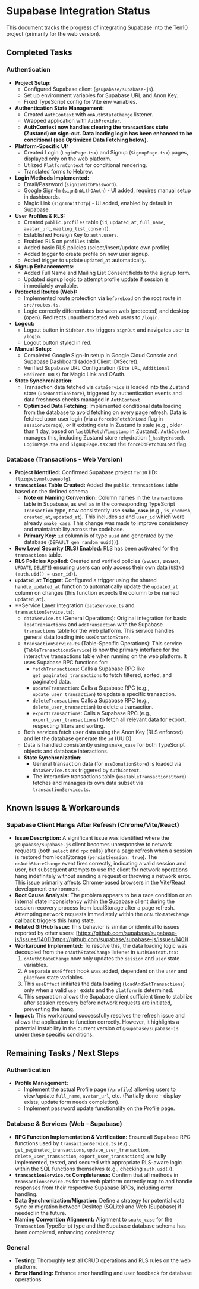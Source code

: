 # Supabase Integration Status

This document tracks the progress of integrating Supabase into the Ten10 project (primarily for the web version).

## Completed Tasks

### Authentication

- **Project Setup:**
  - Configured Supabase client (`@supabase/supabase-js`).
  - Set up environment variables for Supabase URL and Anon Key.
  - Fixed TypeScript config for Vite env variables.
- **Authentication State Management:**
  - Created `AuthContext` with `onAuthStateChange` listener.
  - Wrapped application with `AuthProvider`.
  - **AuthContext now handles clearing the `transactions` state (Zustand) on sign-out. Data loading logic has been enhanced to be conditional (see Optimized Data Fetching below).**
- **Platform-Specific UI:**
  - Created Login (`LoginPage.tsx`) and Signup (`SignupPage.tsx`) pages, displayed only on the web platform.
  - Utilized `PlatformContext` for conditional rendering.
  - Translated forms to Hebrew.
- **Login Methods Implemented:**
  - Email/Password (`signInWithPassword`).
  - Google Sign-In (`signInWithOAuth`) - UI added, requires manual setup in dashboards.
  - Magic Link (`signInWithOtp`) - UI added, enabled by default in Supabase.
- **User Profiles & RLS:**
  - Created `public.profiles` table (`id`, `updated_at`, `full_name`, `avatar_url`, `mailing_list_consent`).
  - Established Foreign Key to `auth.users`.
  - Enabled RLS on `profiles` table.
  - Added basic RLS policies (select/insert/update own profile).
  - Added trigger to create profile on new user signup.
  - Added trigger to update `updated_at` automatically.
- **Signup Enhancements:**
  - Added Full Name and Mailing List Consent fields to the signup form.
  - Updated signup logic to attempt profile update if session is immediately available.
- **Protected Routes (Web):**
  - Implemented route protection via `beforeLoad` on the root route in `src/routes.ts`.
  - Logic correctly differentiates between web (protected) and desktop (open). Redirects unauthenticated web users to `/login`.
- **Logout:**
  - Logout button in `Sidebar.tsx` triggers `signOut` and navigates user to `/login`.
  - Logout button styled in red.
- **Manual Setup:**
  - Completed Google Sign-In setup in Google Cloud Console and Supabase Dashboard (added Client ID/Secret).
  - Verified Supabase URL Configuration (`Site URL`, `Additional Redirect URLs`) for Magic Link and OAuth.
- **State Synchronization:**
  - Transaction data fetched via `dataService` is loaded into the Zustand store (`useDonationStore`), triggered by authentication events and data freshness checks managed in `AuthContext`.
  - **Optimized Data Fetching:** Implemented conditional data loading from the database to avoid fetching on every page refresh. Data is fetched upon user login (via a `forceDbFetchOnLoad` flag in `sessionStorage`), or if existing data in Zustand is stale (e.g., older than 1 day, based on `lastDbFetchTimestamp` in Zustand). `AuthContext` manages this, including Zustand store rehydration (`_hasHydrated`). `LoginPage.tsx` and `SignupPage.tsx` set the `forceDbFetchOnLoad` flag.

### Database (Transactions - Web Version)

- **Project Identified:** Confirmed Supabase project `Ten10` (ID: `flpzqbvbymoluoeeeofg`).
- **`transactions` Table Created:** Added the `public.transactions` table based on the defined schema.
  - **Note on Naming Convention:** Column names in the `transactions` table in Supabase, as well as in the corresponding TypeScript `Transaction` type, now consistently use **`snake_case`** (e.g., `is_chomesh`, `created_at`, `updated_at`). This includes `id` and `user_id` which were already `snake_case`. This change was made to improve consistency and maintainability across the codebase.
  - **Primary Key:** `id` column is of type `uuid` and generated by the database (`DEFAULT gen_random_uuid()`).
- **Row Level Security (RLS) Enabled:** RLS has been activated for the `transactions` table.
- **RLS Policies Applied:** Created and verified policies (`SELECT`, `INSERT`, `UPDATE`, `DELETE`) ensuring users can only access their own data (`USING (auth.uid() = user_id)`).
- **`updated_at` Trigger:** Configured a trigger using the shared `handle_updated_at` function to automatically update the `updated_at` column on changes (this function expects the column to be named `updated_at`).
- \*\*Service Layer Integration (`dataService.ts` and `transactionService.ts`):
  - `dataService.ts` (General Operations): Original integration for basic `loadTransactions` and `addTransaction` with the Supabase `transactions` table for the web platform. This service handles general data loading into `useDonationStore`.
  - `transactionService.ts` (Table-Specific Operations): This service (`TableTransactionsService`) is now the primary interface for the interactive transactions table when running on the web platform. It uses Supabase RPC functions for:
    - `fetchTransactions`: Calls a Supabase RPC like `get_paginated_transactions` to fetch filtered, sorted, and paginated data.
    - `updateTransaction`: Calls a Supabase RPC (e.g., `update_user_transaction`) to update a specific transaction.
    - `deleteTransaction`: Calls a Supabase RPC (e.g., `delete_user_transaction`) to delete a transaction.
    - `exportTransactions`: Calls a Supabase RPC (e.g., `export_user_transactions`) to fetch all relevant data for export, respecting filters and sorting.
  - Both services fetch user data using the Anon Key (RLS enforced) and let the database generate the `id` (UUID).
  - Data is handled consistently using `snake_case` for both TypeScript objects and database interactions.
  - **State Synchronization:**
    - General transaction data (for `useDonationStore`) is loaded via `dataService.ts` as triggered by `AuthContext`.
    - The interactive transactions table (`useTableTransactionsStore`) fetches and manages its own data subset via `transactionService.ts`.

## Known Issues & Workarounds

### Supabase Client Hangs After Refresh (Chrome/Vite/React)

- **Issue Description:** A significant issue was identified where the `@supabase/supabase-js` client becomes unresponsive to network requests (both `select` and `rpc` calls) after a page refresh when a session is restored from localStorage (`persistSession: true`). The `onAuthStateChange` event fires correctly, indicating a valid session and user, but subsequent attempts to use the client for network operations hang indefinitely without sending a request or throwing a network error. This issue primarily affects Chrome-based browsers in the Vite/React development environment.
- **Root Cause Analysis:** The problem appears to be a race condition or an internal state inconsistency within the Supabase client during the session recovery process from localStorage after a page refresh. Attempting network requests immediately within the `onAuthStateChange` callback triggers this hung state.
- **Related GitHub Issue:** This behavior is similar or identical to issues reported by other users: [https://github.com/supabase/supabase-js/issues/1401](https://github.com/supabase/supabase-js/issues/1401)
- **Workaround Implemented:** To resolve this, the data loading logic was decoupled from the `onAuthStateChange` listener in `AuthContext.tsx`:
  1.  `onAuthStateChange` now only updates the `session` and `user` state variables.
  2.  A separate `useEffect` hook was added, dependent on the `user` and `platform` state variables.
  3.  This `useEffect` initiates the data loading (`loadAndSetTransactions`) only when a valid `user` exists and the `platform` is determined.
  4.  This separation allows the Supabase client sufficient time to stabilize after session recovery before network requests are initiated, preventing the hang.
- **Impact:** This workaround successfully resolves the refresh issue and allows the application to function correctly. However, it highlights a potential instability in the current version of `@supabase/supabase-js` under these specific conditions.

## Remaining Tasks / Next Steps

### Authentication

- **Profile Management:**
  - Implement the actual Profile page (`/profile`) allowing users to view/update `full_name`, `avatar_url`, etc. (Partially done - display exists, update form needs completion).
  - Implement password update functionality on the Profile page.

### Database & Services (Web - Supabase)

- **RPC Function Implementation & Verification:** Ensure all Supabase RPC functions used by `transactionService.ts` (e.g., `get_paginated_transactions`, `update_user_transaction`, `delete_user_transaction`, `export_user_transactions`) are fully implemented, tested, and secured with appropriate RLS-aware logic within the SQL functions themselves (e.g., checking `auth.uid()`).
- **`transactionService.ts` Completeness:** Confirm that all methods in `transactionService.ts` for the web platform correctly map to and handle responses from their respective Supabase RPCs, including error handling.
- **Data Synchronization/Migration:** Define a strategy for potential data sync or migration between Desktop (SQLite) and Web (Supabase) if needed in the future.
- **Naming Convention Alignment:** Alignment to `snake_case` for the `Transaction` TypeScript type and the Supabase database schema has been completed, enhancing consistency.

### General

- **Testing:** Thoroughly test all CRUD operations and RLS rules on the web platform.
- **Error Handling:** Enhance error handling and user feedback for database operations.
